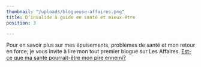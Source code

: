```yaml
---
thumbnail: "/uploads/blogueuse-affaires.png"
title: D’invalide à guide en santé et mieux-être
position: 3

---
```

Pour en savoir plus sur mes épuisements, problèmes de santé et mon retour en force, je vous invite à lire mon tout premier blogue sur Les Affaires. [Est-ce que ma santé pourrait-être mon pire ennemi?](https://www.lesaffaires.com/blogues/nancy-bilodeau/est-ce-que-ma-sante-pourrait-etre-mon-pire-ennemi/630997)